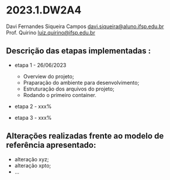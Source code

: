 # 2023.1.DW2A4

Davi Fernandes Siqueira Campos <davi.siqueira@aluno.ifsp.edu.br>  \
Prof. Quirino <luiz.quirino@ifsp.edu.br>

## Descrição das etapas implementadas :
- etapa 1 - 26/06/2023
  - Overview do projeto;
  - Praparação do ambiente para desenvolvimento;
  - Estruturação dos arquivos do projeto;
  - Rodando o primeiro container.

- etapa 2 - xxx%
- etapa 3 - xxx%

## Alterações realizadas frente ao modelo de referência apresentado:
- alteração xyz;
- alteração xpto;
- ...
